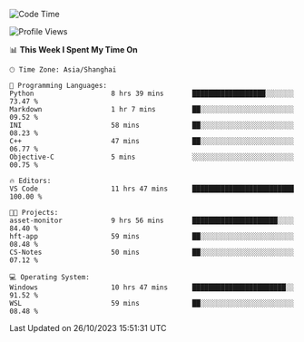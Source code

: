 <!--START_SECTION:waka-->
![Code Time](http://img.shields.io/badge/Code%20Time-1%2C325%20hrs%202%20mins-blue)

![Profile Views](http://img.shields.io/badge/Profile%20Views-1-blue)

📊 **This Week I Spent My Time On** 

```text
🕑︎ Time Zone: Asia/Shanghai

💬 Programming Languages: 
Python                   8 hrs 39 mins       ██████████████████░░░░░░░   73.47 % 
Markdown                 1 hr 7 mins         ██░░░░░░░░░░░░░░░░░░░░░░░   09.52 % 
INI                      58 mins             ██░░░░░░░░░░░░░░░░░░░░░░░   08.23 % 
C++                      47 mins             ██░░░░░░░░░░░░░░░░░░░░░░░   06.77 % 
Objective-C              5 mins              ░░░░░░░░░░░░░░░░░░░░░░░░░   00.75 % 

🔥 Editors: 
VS Code                  11 hrs 47 mins      █████████████████████████   100.00 % 

🐱‍💻 Projects: 
asset-monitor            9 hrs 56 mins       █████████████████████░░░░   84.40 % 
hft-app                  59 mins             ██░░░░░░░░░░░░░░░░░░░░░░░   08.48 % 
CS-Notes                 50 mins             ██░░░░░░░░░░░░░░░░░░░░░░░   07.12 % 

💻 Operating System: 
Windows                  10 hrs 47 mins      ███████████████████████░░   91.52 % 
WSL                      59 mins             ██░░░░░░░░░░░░░░░░░░░░░░░   08.48 % 
```


 Last Updated on 26/10/2023 15:51:31 UTC
<!--END_SECTION:waka-->